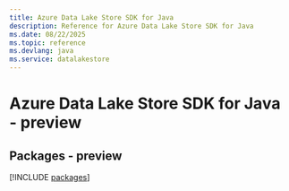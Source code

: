 ```yaml
---
title: Azure Data Lake Store SDK for Java
description: Reference for Azure Data Lake Store SDK for Java
ms.date: 08/22/2025
ms.topic: reference
ms.devlang: java
ms.service: datalakestore
---
```

# Azure Data Lake Store SDK for Java - preview
## Packages - preview
[!INCLUDE [packages](data-lake-store-index.md)]